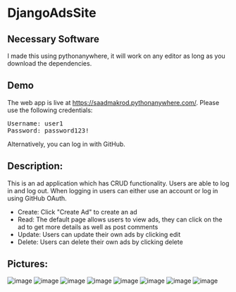 # DjangoAdsSite

## Necessary Software
I made this using pythonanywhere, it will work on any editor as long as you download the dependencies.

## Demo
The web app is live at https://saadmakrod.pythonanywhere.com/. Please use the following credentials:

<pre>
Username: user1
Password: password123!
</pre>

Alternatively, you can log in with GitHub.

## Description:

This is an ad application which has CRUD functionality. Users are able to log in and log out. When logging in users can either use an account or log in using GitHub OAuth. 

- Create: Click "Create Ad" to create an ad
- Read: The default page allows users to view ads, they can click on the ad to get more details as well as post comments
- Update: Users can update their own ads by clicking edit
- Delete: Users can delete their own ads by clicking delete

## Pictures:

![image](https://user-images.githubusercontent.com/53048085/147983640-d48aa606-3f63-4f57-9990-9f7df6f5e7a4.png)
![image](https://user-images.githubusercontent.com/53048085/147983685-b70a298b-fa17-474a-b912-cfc3b1479083.png)
![image](https://user-images.githubusercontent.com/53048085/147983694-1996d09c-4bc4-415a-850f-3630e3147030.png)
![image](https://user-images.githubusercontent.com/53048085/147983769-ee047f01-c1cb-4e0f-81f8-c9a965a10792.png)
![image](https://user-images.githubusercontent.com/53048085/147983741-5d68647b-914c-481d-a30d-091b80b00be7.png)
![image](https://user-images.githubusercontent.com/53048085/147983786-fc86870e-2c0b-42fa-bc5b-9c75a9436a27.png)
![image](https://user-images.githubusercontent.com/53048085/147983810-159aa4da-049c-4b68-9b76-f681b9f4057b.png)
![image](https://user-images.githubusercontent.com/53048085/147983833-1764fd74-cf22-42d6-99aa-59acb319368d.png)

